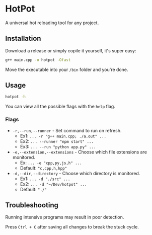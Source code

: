 # HotPot

A universal hot reloading tool for any project.

## Installation

Download a release or simply copile it yourself, it's super easy:

```sh
g++ main.cpp -o hotpot -Ofast
```

Move the executable into your `/bin` folder and you're done.

## Usage

```sh
hotpot -h
```

You can view all the possible flags with the `help` flag.

### Flags

- `-r,--run,--runner` - Set command to run on refresh.
    - Ex1: `... -r "g++ main.cpp; ./a.out" ...`
    - Ex2: `... --runner "npm start" ...`
    - Ex3: `... --run "python app.py" ...`
- `-e,--extension,--extensions` - Choose which file extensions are monitored.
    - Ex: `... -e "cpp,py,js,h" ...`
    - Default: `"c,cpp,h,hpp"`
- `-d,--dir,--directory` - Choose which directory is monitored.
    - Ex1: `... -d "./src" ...`
    - Ex2: `... -d "~/Dev/hotpot" ...`
    - Default: `"./"`

## Troubleshooting

Running intensive programs may result in poor detection.

Press `Ctrl + C` after saving all changes to break the stuck cycle.
